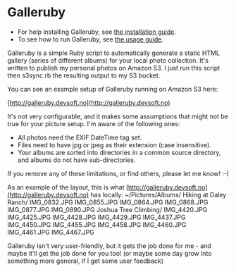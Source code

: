 Galleruby
=========

* For help installing Galleruby, see [the installation guide][installing].
* To see how to run Galleruby, see [the usage guide][guide].

Galleruby is a simple Ruby script to automatically generate a static HTML
gallery (series of different albums) for your local photo collection. It's
written to publish my personal photos on Amazon S3. I just run this script then
s3sync.rb the resulting output to my S3 bucket.

You can see an example setup of Galleruby running on Amazon S3 here:

[http://galleruby.devsoft.no](http://galleruby.devsoft.no)

It's not very configurable, and it makes some assumptions that might not be true
for your picture setup. I'm aware of the following ones:

* All photos need the EXIF DateTime tag set.
* Files need to have jpg or jpeg as their extension (case insensitive).
* Your albums are sorted into directories in a common source directory, and albums do not have sub-directories.

If you remove any of these limitations, or find others, please let me know! :-)

As an example of the layout, this is what
[http://galleruby.devsoft.no](http://galleruby.devsoft.no) has locally:
    ~/Pictures/Albums/
        Hiking at Daley Ranch/
            IMG_0832.JPG
            IMG_0855.JPG
            IMG_0864.JPG
            IMG_0868.JPG
            IMG_0877.JPG
            IMG_0890.JPG
        Joshua Tree Climbing/
            IMG_4420.JPG
            IMG_4425.JPG
            IMG_4428.JPG
            IMG_4429.JPG
            IMG_4437.JPG
            IMG_4450.JPG
            IMG_4455.JPG
            IMG_4458.JPG
            IMG_4460.JPG
            IMG_4461.JPG
            IMG_4467.JPG

Galleruby isn't very user-friendly, but it gets the job done for me - and maybe
it'll get the job done for you too! (or maybe some day grow into something more
general, if I get some user feedback)

[guide]: GETTING_STARTED.md
[installing]: INSTALLING.md
